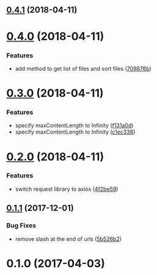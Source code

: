 <a name="0.4.1"></a>
## [0.4.1](https://github.com/cheminfo/zenodo/compare/v0.4.0...v0.4.1) (2018-04-11)



<a name="0.4.0"></a>
# [0.4.0](https://github.com/cheminfo/zenodo/compare/v0.3.0...v0.4.0) (2018-04-11)


### Features

* add method to get list of files and sort files ([709876b](https://github.com/cheminfo/zenodo/commit/709876b))



<a name="0.3.0"></a>
# [0.3.0](https://github.com/cheminfo/zenodo/compare/v0.2.0...v0.3.0) (2018-04-11)


### Features

* specify maxContentLength to Infinity ([f131a0d](https://github.com/cheminfo/zenodo/commit/f131a0d))
* specify maxContentLength to Infinity ([c1ec338](https://github.com/cheminfo/zenodo/commit/c1ec338))



<a name="0.2.0"></a>
# [0.2.0](https://github.com/cheminfo/zenodo/compare/v0.1.1...v0.2.0) (2018-04-11)


### Features

* switch request library to axios ([4f2be59](https://github.com/cheminfo/zenodo/commit/4f2be59))



<a name="0.1.1"></a>
## [0.1.1](https://github.com/cheminfo/zenodo/compare/v0.1.0...v0.1.1) (2017-12-01)


### Bug Fixes

* remove slash at the end of urls ([5b526b2](https://github.com/cheminfo/zenodo/commit/5b526b2))



<a name="0.1.0"></a>
# 0.1.0 (2017-04-03)



